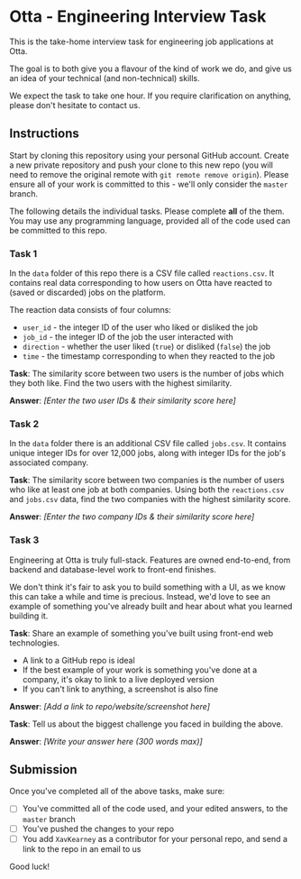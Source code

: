 # Otta - Engineering Interview Task

This is the take-home interview task for engineering job applications at Otta.

The goal is to both give you a flavour of the kind of work we do, and give us an idea of your technical (and non-technical) skills.

We expect the task to take one hour. If you require clarification on anything, please don't hesitate to contact us.

## Instructions

Start by cloning this repository using your personal GitHub account. Create a new private repository and push your clone to this new repo (you will need to remove the original remote with `git remote remove origin`). Please ensure all of your work is committed to this - we'll only consider the `master` branch.

The following details the individual tasks. Please complete **all** of the them. You may use any programming language, provided all of the code used can be committed to this repo.

### Task 1

In the `data` folder of this repo there is a CSV file called `reactions.csv`. It contains real data corresponding to how users on Otta have reacted to (saved or discarded) jobs on the platform.

The reaction data consists of four columns:

- `user_id` - the integer ID of the user who liked or disliked the job
- `job_id` - the integer ID of the job the user interacted with
- `direction` - whether the user liked (`true`) or disliked (`false`) the job
- `time` - the timestamp corresponding to when they reacted to the job

**Task**: The similarity score between two users is the number of jobs which they both like. Find the two users with the highest similarity.

**Answer**: _[Enter the two user IDs & their similarity score here]_

### Task 2

In the `data` folder there is an additional CSV file called `jobs.csv`. It contains unique integer IDs for over 12,000 jobs, along with integer IDs for the job's associated company.

**Task**: The similarity score between two companies is the number of users who like at least one job at both companies. Using both the `reactions.csv` and `jobs.csv` data, find the two companies with the highest similarity score.

**Answer**: _[Enter the two company IDs & their similarity score here]_

### Task 3

Engineering at Otta is truly full-stack. Features are owned end-to-end, from backend and database-level work to front-end finishes.

We don't think it's fair to ask you to build something with a UI, as we know this can take a while and time is precious. Instead, we'd love to see an example of something you've already built and hear about what you learned building it.

**Task**: Share an example of something you've built using front-end web technologies.

- A link to a GitHub repo is ideal
- If the best example of your work is something you've done at a company, it's okay to link to a live deployed version
- If you can't link to anything, a screenshot is also fine

**Answer**: _[Add a link to repo/website/screenshot here]_

**Task**: Tell us about the biggest challenge you faced in building the above.

**Answer**: _[Write your answer here (300 words max)]_

## Submission

Once you've completed all of the above tasks, make sure:

- [ ] You've committed all of the code used, and your edited answers, to the `master` branch
- [ ] You've pushed the changes to your repo
- [ ] You add `XavKearney` as a contributor for your personal repo, and send a link to the repo in an email to us

Good luck!
